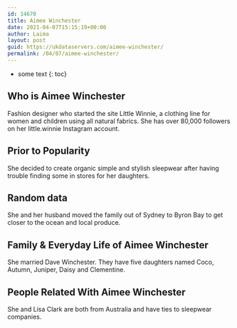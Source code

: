 ```yaml
---
id: 14670
title: Aimee Winchester
date: 2021-04-07T15:15:19+00:00
author: Laima
layout: post
guid: https://ukdataservers.com/aimee-winchester/
permalink: /04/07/aimee-winchester/
---
```


* some text
{: toc}


## Who is Aimee Winchester
                  
                  
                  
Fashion designer who started the site Little Winnie, a clothing line for women and children using all natural fabrics. She has over 80,000 followers on her little.winnie Instagram account.
                  
              
            
              
            
                
                
                
## Prior to Popularity
                  
                  
                  
She decided to create organic simple and stylish sleepwear after having trouble finding some in stores for her daughters. 
                  
              
            
              
            
                
                
                
## Random data
                  
                  
                  
She and her husband moved the family out of Sydney to Byron Bay to get closer to the ocean and local produce.
                  
              
            
              
            
                
                
                
## Family & Everyday Life of Aimee Winchester
                  
                  
                  
She married Dave Winchester. They have five daughters named Coco, Autumn, Juniper, Daisy and Clementine.
                  
              
            
              
            
                
                
                
## People Related With Aimee Winchester
                  
                  
                  
She and Lisa Clark are both from Australia and have ties to sleepwear companies. 
                  
              
            
              
            
                
              
            
              
              
            
            
              
            
          
          
          